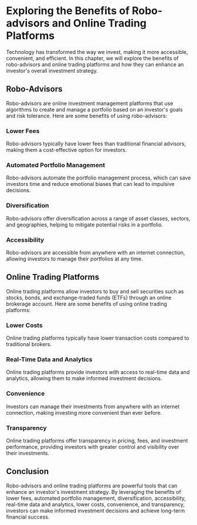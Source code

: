 Exploring the Benefits of Robo-advisors and Online Trading Platforms
========================================================================================================================

Technology has transformed the way we invest, making it more accessible, convenient, and efficient. In this chapter, we will explore the benefits of robo-advisors and online trading platforms and how they can enhance an investor's overall investment strategy.

Robo-Advisors
-------------

Robo-advisors are online investment management platforms that use algorithms to create and manage a portfolio based on an investor's goals and risk tolerance. Here are some benefits of using robo-advisors:

### Lower Fees

Robo-advisors typically have lower fees than traditional financial advisors, making them a cost-effective option for investors.

### Automated Portfolio Management

Robo-advisors automate the portfolio management process, which can save investors time and reduce emotional biases that can lead to impulsive decisions.

### Diversification

Robo-advisors offer diversification across a range of asset classes, sectors, and geographies, helping to mitigate potential risks in a portfolio.

### Accessibility

Robo-advisors are accessible from anywhere with an internet connection, allowing investors to manage their portfolios at any time.

Online Trading Platforms
------------------------

Online trading platforms allow investors to buy and sell securities such as stocks, bonds, and exchange-traded funds (ETFs) through an online brokerage account. Here are some benefits of using online trading platforms:

### Lower Costs

Online trading platforms typically have lower transaction costs compared to traditional brokers.

### Real-Time Data and Analytics

Online trading platforms provide investors with access to real-time data and analytics, allowing them to make informed investment decisions.

### Convenience

Investors can manage their investments from anywhere with an internet connection, making investing more convenient than ever before.

### Transparency

Online trading platforms offer transparency in pricing, fees, and investment performance, providing investors with greater control and visibility over their investments.

Conclusion
----------

Robo-advisors and online trading platforms are powerful tools that can enhance an investor's investment strategy. By leveraging the benefits of lower fees, automated portfolio management, diversification, accessibility, real-time data and analytics, lower costs, convenience, and transparency, investors can make informed investment decisions and achieve long-term financial success.



